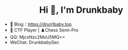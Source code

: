 <h1 align="center">Hi 👋, I'm Drunkbaby</h1>

- 📝 Blog：https://drun1baby.top
- 🚩 CTF Player | ♟️Chess Semi-Pro
- QQ: MjcxNzc2MzU5MQ==
- WeChat: DrunkbabySec

